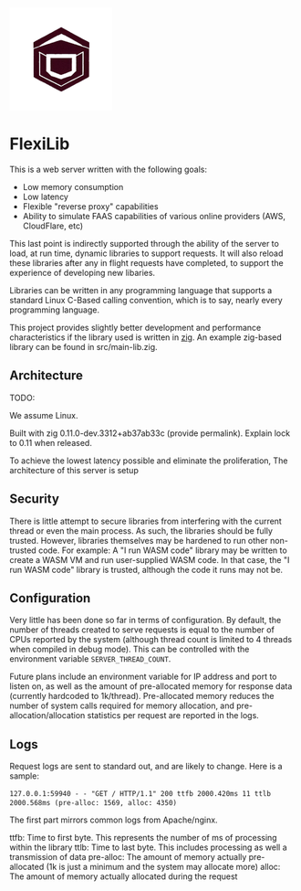 [![](FlexiLib.png)](FlexiLib.png)

FlexiLib
========

This is a web server written with the following goals:

* Low memory consumption
* Low latency
* Flexible "reverse proxy" capabilities
* Ability to simulate FAAS capabilities of various online providers (AWS, CloudFlare, etc)

This last point is indirectly supported through the ability of the server to
load, at run time, dynamic libraries to support requests. It will also reload
these libraries after any in flight requests have completed, to support the
experience of developing new libaries.

Libraries can be written in any programming language that supports a standard
Linux C-Based calling convention, which is to say, nearly every programming
language.

This project provides slightly better development and performance characteristics
if the library used is written in [zig](https://ziglang.org). An example zig-based
library can be found in src/main-lib.zig.

Architecture
------------

TODO:

We assume Linux.

Built with zig 0.11.0-dev.3312+ab37ab33c (provide permalink). Explain lock to 0.11 when released.

To achieve the lowest latency possible and eliminate the proliferation, The architecture of this server is setup 

Security
--------

There is little attempt to secure libraries from interfering with the current
thread or even the main process. As such, the libraries should be fully trusted.
However, libraries themselves may be hardened to run other non-trusted code.
For example: A "I run WASM code" library may be written to create a WASM VM and
run user-supplied WASM code. In that case, the "I run WASM code" library is
trusted, although the code it runs may not be.

Configuration
-------------

Very little has been done so far in terms of configuration. By default, the
number of threads created to serve requests is equal to the number of CPUs
reported by the system (although thread count is limited to 4 threads when
compiled in debug mode). This can be controlled with the environment variable
`SERVER_THREAD_COUNT`.

Future plans include an environment variable for IP address and port to listen
on, as well as the amount of pre-allocated memory for response data (currently
hardcoded to 1k/thread). Pre-allocated memory reduces the number of system
calls required for memory allocation, and pre-allocation/allocation statistics
per request are reported in the logs.

Logs
----

Request logs are sent to standard out, and are likely to change. Here is a sample:

```
127.0.0.1:59940 - - "GET / HTTP/1.1" 200 ttfb 2000.420ms 11 ttlb 2000.568ms (pre-alloc: 1569, alloc: 4350)
```

The first part mirrors common logs from Apache/nginx.

ttfb: Time to first byte. This represents the number of ms of processing within the library
ttlb: Time to last byte. This includes processing as well a transmission of data
pre-alloc: The amount of memory actually pre-allocated (1k is just a minimum and the system may allocate more)
alloc: The amount of memory actually allocated during the request

